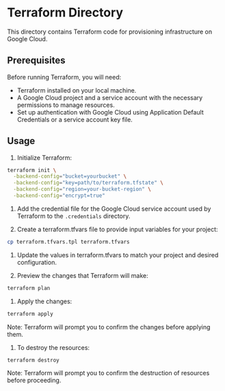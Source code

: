 # Terraform Directory

This directory contains Terraform code for provisioning infrastructure on Google Cloud.

## Prerequisites

Before running Terraform, you will need:

- Terraform installed on your local machine.
- A Google Cloud project and a service account with the necessary permissions to manage resources.
- Set up authentication with Google Cloud using Application Default Credentials or a service account key file.

## Usage

1. Initialize Terraform:

```sh
terraform init \
  -backend-config="bucket=yourbucket" \
  -backend-config="key=path/to/terraform.tfstate" \
  -backend-config="region=your-bucket-region" \
  -backend-config="encrypt=true"
```

1. Add the credential file for the Google Cloud service account used by Terraform to the `.credentials` directory.

2. Create a terraform.tfvars file to provide input variables for your project:

```sh
cp terraform.tfvars.tpl terraform.tfvars
```

1. Update the values in terraform.tfvars to match your project and desired configuration.

1. Preview the changes that Terraform will make:

```sh
terraform plan
```

1. Apply the changes:

```sh
terraform apply
```

Note: Terraform will prompt you to confirm the changes before applying them.

1. To destroy the resources:

```sh
terraform destroy
```

Note: Terraform will prompt you to confirm the destruction of resources before proceeding.
